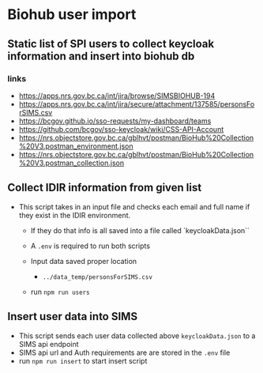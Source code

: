 # Biohub user import

## Static list of SPI users to collect keycloak information and insert into biohub db

### links

- https://apps.nrs.gov.bc.ca/int/jira/browse/SIMSBIOHUB-194
- https://apps.nrs.gov.bc.ca/int/jira/secure/attachment/137585/personsForSIMS.csv
- https://bcgov.github.io/sso-requests/my-dashboard/teams
- https://github.com/bcgov/sso-keycloak/wiki/CSS-API-Account
- https://nrs.objectstore.gov.bc.ca/gblhvt/postman/BioHub%20Collection%20V3.postman_environment.json
- https://nrs.objectstore.gov.bc.ca/gblhvt/postman/BioHub%20Collection%20V3.postman_collection.json


## Collect IDIR information from given list
 - This script takes in an input file and checks each email and full name if they exist in the IDIR environment.
    - If they do that info is all saved into a file called `keycloakData.json``

    - A `.env` is required to run both scripts
    - Input data saved proper location 
        - `../data_temp/personsForSIMS.csv` 
    - run `npm run users`

## Insert user data into SIMS
 - This script sends each user data collected above `keycloakData.json` to a SIMS api endpoint
 - SIMS api url and Auth requirements are are stored in the `.env` file
 - run `npm run insert` to start insert script


